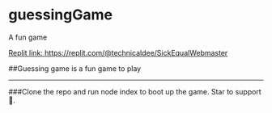 # guessingGame
A fun game

<a href="https://replit.com/@technicaldee/SickEqualWebmaster"> Replit link: https://replit.com/@technicaldee/SickEqualWebmaster </a>

##Guessing game is a fun game to play
<hr/>
###Clone the repo and run node index to boot up the game. Star to support 🤪.
